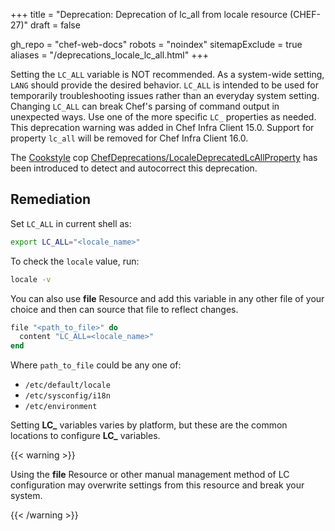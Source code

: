 +++
title = "Deprecation: Deprecation of lc_all from locale resource (CHEF-27)"
draft = false

gh_repo = "chef-web-docs"
robots = "noindex"
sitemapExclude = true
aliases = "/deprecations_locale_lc_all.html"
+++

Setting the `LC_ALL` variable is NOT recommended. As a system-wide
setting, `LANG` should provide the desired behavior. `LC_ALL` is
intended to be used for temporarily troubleshooting issues rather than
an everyday system setting. Changing `LC_ALL` can break Chef's parsing
of command output in unexpected ways. Use one of the more specific `LC_`
properties as needed. This deprecation warning was added in Chef Infra
Client 15.0. Support for property `lc_all` will be removed for Chef
Infra Client 16.0.

The [Cookstyle](/workstation/cookstyle/) cop
[ChefDeprecations/LocaleDeprecatedLcAllProperty](https://github.com/chef/cookstyle/blob/main/docs/cops_chefdeprecations.md#chefdeprecationslocaledeprecatedlcallproperty)
has been introduced to detect and autocorrect this deprecation.

## Remediation

Set `LC_ALL` in current shell as:

```bash
export LC_ALL="<locale_name>"
```

To check the `locale` value, run:

```bash
locale -v
```

You can also use **file** Resource and add this variable in any other
file of your choice and then can source that file to reflect changes.

```ruby
file "<path_to_file>" do
  content "LC_ALL=<locale_name>"
end
```

Where `path_to_file` could be any one of:

* `/etc/default/locale`
* `/etc/sysconfig/i18n`
* `/etc/environment`

Setting **LC_** variables varies by platform, but these are the common
locations to configure **LC_** variables.

{{< warning >}}

Using the **file** Resource or other manual management method of LC
configuration may overwrite settings from this resource and break your
system.

{{< /warning >}}
